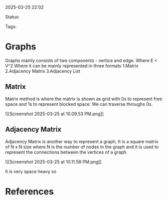 2025-03-25 22:02

Status: 

Tags:

# Graphs

Graphs mainly consists of two components - vertice and edge. Where E < V^2
Where it can be mainly represented in three formats
1.Matrix
2.Adjacency Matrix
3.Adjacency List

## Matrix

Matrix method is where the matrix is shown as grid with 0s to represent free space and 1s to represent blocked space. We can traverse throughs 0s.

![[Screenshot 2025-03-25 at 10.09.53 PM.png]]

## Adjacency Matrix

Adjacency Matrix is another way to represent a graph, It is a square matrix of N x N size where N is the number of nodes in the graph and it is used to represent the connections between the vertices of a graph.

![[Screenshot 2025-03-25 at 10.11.58 PM.png]]

It is very space heavy so  
# References


